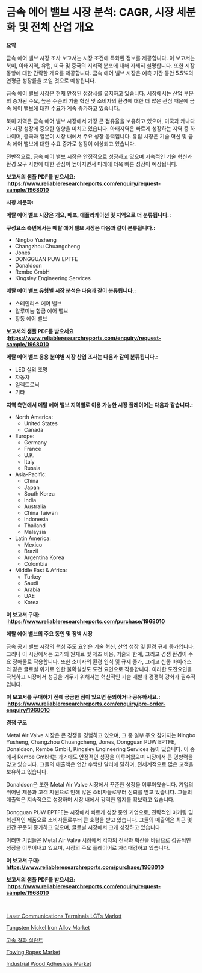 <p><h1>금속 에어 밸브 시장 분석: CAGR, 시장 세분화 및 전체 산업 개요</h1></p><p><strong>요약</strong></p>
<p><p>금속 에어 밸브 시장 조사 보고서는 시장 조건에 특화된 정보를 제공합니다. 이 보고서는 북미, 아태지역, 유럽, 미국 및 중국의 지리적 분포에 대해 자세히 설명합니다. 또한 시장 동향에 대한 간략한 개요를 제공합니다. 금속 에어 밸브 시장은 예측 기간 동안 5.5%의 연평균 성장률을 보일 것으로 예상됩니다.</p><p>금속 에어 밸브 시장은 현재 안정된 성장세를 유지하고 있습니다. 시장에서는 산업 부문의 증가된 수요, 높은 수준의 기술 혁신 및 소비자의 환경에 대한 더 많은 관심 때문에 금속 에어 밸브에 대한 수요가 계속 증가하고 있습니다.</p><p>북미 지역은 금속 에어 밸브 시장에서 가장 큰 점유율을 보유하고 있으며, 미국과 캐나다가 시장 성장에 중요한 영향을 미치고 있습니다. 아태지역은 빠르게 성장하는 지역 중 하나이며, 중국과 일본이 시장 내에서 주요 성장 동력입니다. 유럽 시장은 기술 혁신 및 금속 에어 밸브에 대한 수요 증가로 성장이 예상되고 있습니다.</p><p>전반적으로, 금속 에어 밸브 시장은 안정적으로 성장하고 있으며 지속적인 기술 혁신과 환경 요구 사항에 대한 관심이 높아지면서 미래에 더욱 빠른 성장이 예상됩니다.</p></p>
<p><strong>보고서의 샘플 PDF를 받으세요: &nbsp;<a href="https://www.reliableresearchreports.com/enquiry/request-sample/1968010">https://www.reliableresearchreports.com/enquiry/request-sample/1968010</a></strong></p>
<p><strong>시장 세분화:</strong></p>
<p><strong> 메탈 에어 밸브 시장은 개요, 배포, 애플리케이션 및 지역으로 더 분류됩니다. :</strong></p>
<p><strong>구성요소 측면에서는 메탈 에어 밸브 시장은 다음과 같이 분류됩니다.:</strong></p>
<p><ul><li>Ningbo Yusheng</li><li>Changzhou Chuangcheng</li><li>Jones</li><li>DONGGUAN PUW EPTFE</li><li>Donaldson</li><li>Rembe GmbH</li><li>Kingsley Engineering Services</li></ul></p>
<p><strong> 메탈 에어 밸브 유형별 시장 분석은 다음과 같이 분류됩니다.:</strong></p>
<p><ul><li>스테인리스 에어 밸브</li><li>알루미늄 합금 에어 밸브</li><li>황동 에어 밸브</li></ul></p>
<p><strong>보고서의 샘플 PDF를 받으세요 :<a href="https://www.reliableresearchreports.com/enquiry/request-sample/1968010">https://www.reliableresearchreports.com/enquiry/request-sample/1968010</a></strong></p>
<p><strong> 메탈 에어 밸브 응용 분야별 시장 산업 조사는 다음과 같이 분류됩니다.:</strong></p>
<p><ul><li>LED 실외 조명</li><li>자동차</li><li>일렉트로닉</li><li>기타</li></ul></p>
<p><strong>지역 측면에서 메탈 에어 밸브 지역별로 이용 가능한 시장 플레이어는 다음과 같습니다.:</strong></p>
<p><ul>
    <li>
        North America:
        <ul>
            <li>United States</li>
            <li>Canada</li>
        </ul>
    </li>
    <li>
        Europe:
        <ul>
            <li>Germany</li>
            <li>France</li>
            <li>U.K.</li>
            <li>Italy</li>
            <li>Russia</li>
        </ul>
    </li>
    <li>
        Asia-Pacific:
        <ul>
            <li>China</li>
            <li>Japan</li>
            <li>South Korea</li>
            <li>India</li>
            <li>Australia</li>
            <li>China Taiwan</li>
            <li>Indonesia</li>
            <li>Thailand</li>
            <li>Malaysia</li>
        </ul>
    </li>
    <li>
        Latin America:
        <ul>
            <li>Mexico</li>
            <li>Brazil</li>
            <li>Argentina Korea</li>
            <li>Colombia</li>
        </ul>
    </li>
    <li>
        Middle East & Africa:
        <ul>
            <li>Turkey</li>
            <li>Saudi</li>
            <li>Arabia</li>
            <li>UAE</li>
            <li>Korea</li>
        </ul>
    </li>
    </ul></p>
<p><strong>이 보고서 구매: &nbsp;<a href="https://www.reliableresearchreports.com/purchase/1968010">https://www.reliableresearchreports.com/purchase/1968010</a></strong></p>
<p><strong>메탈 에어 밸브의 주요 동인 및 장벽 시장</strong></p>
<p><p>금속 공기 밸브 시장의 핵심 주도 요인은 기술 혁신, 산업 성장 및 환경 규제 증가입니다. 그러나 이 시장에서는 고가의 원재료 및 제조 비용, 기술의 한계, 그리고 경쟁 환경이 주요 장애물로 작용합니다. 또한 소비자의 환경 인식 및 규제 증가, 그리고 신종 바이러스와 같은 글로벌 위기로 인한 불확실성도 도전 요인으로 작용합니다. 이러한 도전요인을 극복하고 시장에서 성공을 거두기 위해서는 혁신적인 기술 개발과 경쟁력 강화가 필수적입니다.</p></p>
<p><strong>이 보고서를 구매하기 전에 궁금한 점이 있으면 문의하거나 공유하세요.: &nbsp;<a href="https://www.reliableresearchreports.com/enquiry/pre-order-enquiry/1968010">https://www.reliableresearchreports.com/enquiry/pre-order-enquiry/1968010</a></strong></p>
<p><strong>경쟁 구도</strong></p>
<p><p>Metal Air Valve 시장은 큰 경쟁을 경험하고 있으며, 그 중 일부 주요 참가자는 Ningbo Yusheng, Changzhou Chuangcheng, Jones, Dongguan PUW EPTFE, Donaldson, Rembe GmbH, Kingsley Engineering Services 등이 있습니다. 이 중에서 Rembe GmbH는 과거에도 안정적인 성장을 이루어왔으며 시장에서 큰 영향력을 갖고 있습니다. 그들의 매출액은 연간 수백만 달러에 달하며, 전세계적으로 많은 고객을 보유하고 있습니다. </p><p>Donaldson은 또한 Metal Air Valve 시장에서 꾸준한 성장을 이루어왔습니다. 기업의 뛰어난 제품과 고객 지원으로 인해 많은 소비자들로부터 신뢰를 받고 있습니다. 그들의 매출액은 지속적으로 성장하며 시장 내에서 강력한 입지를 확보하고 있습니다.</p><p>Dongguan PUW EPTFE는 시장에서 빠르게 성장 중인 기업으로, 전략적인 마케팅 및 혁신적인 제품으로 소비자들로부터 큰 호평을 받고 있습니다. 그들의 매출액은 최근 몇 년간 꾸준히 증가하고 있으며, 글로벌 시장에서 크게 성장하고 있습니다.</p><p>이러한 기업들은 Metal Air Valve 시장에서 각자의 전략과 혁신을 바탕으로 성공적인 성장을 이루어내고 있으며, 시장의 주요 플레이어로 자리매김하고 있습니다.</p></p>
<p><strong>이 보고서 구매: &nbsp; <a href="https://www.reliableresearchreports.com/purchase/1968010">https://www.reliableresearchreports.com/purchase/1968010</a></strong></p>
<p><strong>보고서의 샘플 PDF를 받으세요: &nbsp;<a href="https://www.reliableresearchreports.com/enquiry/request-sample/1968010">https://www.reliableresearchreports.com/enquiry/request-sample/1968010</a></strong><strong></strong></p>
<p>&nbsp;</p>
<p><p><a href="https://view.publitas.com/reportprime-1/laser-communications-terminals-lcts-market-research-report-provides-critical-insights-that-can-help-shape-business-development-and-investment-strategies/">Laser Communications Terminals LCTs Market</a></p><p><a href="https://github.com/castoriffic/Market-Research-Report-List-3/blob/main/tungsten-nickel-iron-alloy-market.md">Tungsten Nickel Iron Alloy Market</a></p><p><a href="https://github.com/nuekbpymrrz5/Market-Research-Report-List-1/blob/main/7258476193656.md">고속 경화 실란트</a></p><p><a href="https://issuu.com/reportprime-2/docs/towing-ropes-market-size-2030.pptx">Towing Ropes Market</a></p><p><a href="https://github.com/yoshih12/Market-Research-Report-List-2/blob/main/industrial-wood-adhesives-market.md">Industrial Wood Adhesives Market</a></p></p>